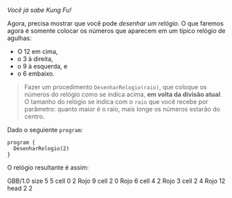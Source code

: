 _Você já sabe Kung Fu!_

Agora, precisa mostrar que você pode _desenhar um relógio_. O que faremos agora é somente colocar os números que aparecem em um típico relógio de agulhas:

* O 12 em cima,
* o 3 à direita,
* o 9 à esquerda, e
* o 6 embaixo.

> Fazer um procedimento `DesenharRelogio(raio)`, que coloque os números do relógio como se indica acima, **em volta da divisão atual**. O tamanho do relógio se indica com o `raio` que você recebe por parâmetro: quanto maior é o raio, mais longe os números estarão do centro.

Dado o seguiente `program`:

``` gobstones
program {
  DesenharRelogio(2)
}
```

O relógio resultante é assim:

<gs-board>
  GBB/1.0
    size 5 5
    cell 0 2 Rojo 9 
    cell 2 0 Rojo 6 
    cell 4 2 Rojo 3 
    cell 2 4 Rojo 12 
    head 2 2
</gs-board>